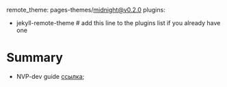 remote_theme: pages-themes/midnight@v0.2.0
plugins:
- jekyll-remote-theme # add this line to the plugins list if you already have one

# Summary

* NVP-dev guide [ссылка](,/blog/DevGuide.md);
